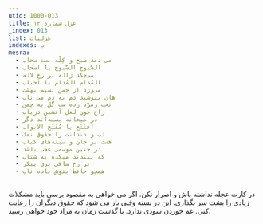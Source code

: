 ```yaml
---
utid: 1000-013
title: غزل شماره ۱۳
_index: 013
list: غزلیات
indexes: ب
mesra:
  - می دمد صبح و کِلَّه بست سحاب
  - الصَّبوح الصَّبوح یا اصحاب
  - می‌چکد ژاله بر رخ لاله
  - المُدام المُدام یا اَحباب
  - می‌وزد از چمن نسیم بهشت
  - هان بنوشید دم به دم می ناب
  - تخت زمرّد زده ست گل به چمن
  - راح چون لعل آتشین دریاب
  - در میخانه بسته‌اند دگر
  - اَفتَتَح یا مُفَتِّح الاَبواب
  - لب و دندانت را حقوق نمک
  - هست بر جان و سینه‌های کباب
  - در چنین موسمی عجب باشد
  - که ببندند میکده به شتاب
  - بر رخ ساقی پری پیکر
  - همچو حافظ بنوش باده ناب
---
```

در کارت عجله نداشته باش و اصرار نکن. اگر می خواهی به مقصود برسی باید مشکلات زیادی را پشت سر بگذاری. این در بسته وقتی باز می شود که حقوق دیگران را رعایت کنی. غم خوردن سودی ندارد. با گذشت زمان به مراد خود خواهی رسید.
